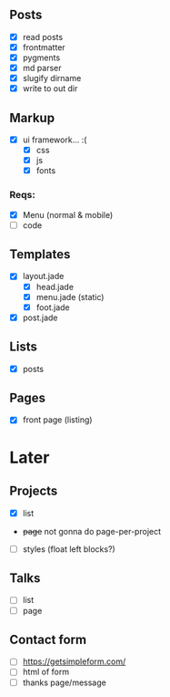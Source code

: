 ## Posts
* [x] read posts
* [x] frontmatter
* [x] pygments
* [x] md parser
* [x] slugify dirname
* [x] write to out dir

## Markup
* [x] ui framework... :(
  * [x] css
  * [x] js
  * [x] fonts

### Reqs:
* [x] Menu (normal & mobile)
* [ ] code

## Templates
* [x] layout.jade
  * [x] head.jade
  * [x] menu.jade (static)
  * [x] foot.jade
* [x] post.jade

## Lists
* [x] posts

## Pages
* [x] front page (listing)

# Later
## Projects
* [x] list
* ~~page~~ not gonna do page-per-project
* [ ] styles (float left blocks?)

## Talks
* [ ] list
* [ ] page

## Contact form
* [ ] https://getsimpleform.com/
* [ ] html of form
* [ ] thanks page/message
